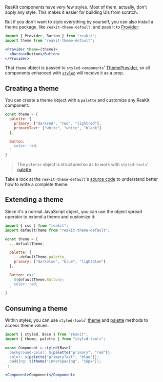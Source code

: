 ReaKit components have very few styles. Most of them, actually, don't apply any style. This makes it easier for building UIs from scratch.

But if you don't want to style everything by yourself, you can also install a theme package, like `reakit-theme-default`, and pass it to [Provider](../packages/reakit/src/Provider/Provider.md):

```jsx
import { Provider, Button } from "reakit";
import theme from "reakit-theme-default";

<Provider theme={theme}>
  <Button>Button</Button>
</Provider>
```

That `theme` object is passed to `styled-components`' [ThemeProvider](https://www.styled-components.com/docs/api#themeprovider), so all components enhanced with [`styled`](styling.md) will receive it as a prop.

## Creating a theme

You can create a theme object with a `palette` and customize any ReaKit component:

```js static
const theme = {
  palette: {
    primary: ["darkred", "red", "lightred"],
    primaryText: ["white", "white", "black"]
  },

  Button: `
    color: red;
  `
}
```

> The `palette` object is structured so as to work with `styled-tools`' [palette](https://github.com/diegohaz/styled-tools#palette).

Take a look at the `reakit-theme-default`'s [source code](https://github.com/reakit/reakit/blob/master/packages/reakit-theme-default/src/index.ts) to understand better how to write a complete theme.

## Extending a theme

Since it's a normal JavaScript object, you can use the object spread operator to extend a theme and customize it:

```js static
import { css } from "reakit";
import defaultTheme from "reakit-theme-default";

const theme = {
  ...defaultTheme,

  palette: {
    ...defaultTheme.palette,
    primary: ["darkblue", "blue", "lightblue"]
  },

  Button: css`
    ${defaultTheme.Button};
    color: red;
  `
}
```

## Consuming a theme

Within styles, you can use `styled-tools`' [theme](https://github.com/diegohaz/styled-tools#theme) and [palette](https://github.com/diegohaz/styled-tools#palette) methods to access theme values:

```jsx
import { styled, Base } from "reakit";
import { theme, palette } from "styled-tools";

const Component = styled(Base)`
  background-color: ${palette("primary", "red")};
  color: ${palette("primaryText", "blue")};
  padding: ${theme("innerSpacing", "16px")};
`;

<Component>Component</Component>
```